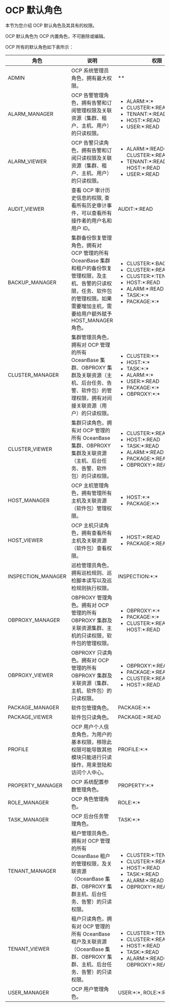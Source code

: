 OCP 默认角色
=============================

本节为您介绍 OCP 默认角色及其具有的权限。

OCP 默认角色为 OCP 内置角色，不可删除或编辑。

OCP 所有的默认角色如下表所示：

|         角色         |          说明        |      权限    |
|--------------------|---------------|------------------|
| ADMIN              | OCP 系统管理员角色，拥有最大权限。            | \*\*      |
| ALARM_MANAGER      | OCP 告警管理角色，拥有告警和订阅管理权限及关联资源（集群、租户、主机、用户）的只读权限。       | <ul><li>ALARM:\*:\*</li><li> CLUSTER:\*:READ   </li><li>TENANT:\*:READ</li><li> HOST:\*:READ   </li><li> USER:\*:READ  </li></ul>     |
| ALARM_VIEWER       | OCP 告警只读角色，拥有告警和订阅只读权限及关联资源（集群、租户、主机、用户）的只读权限。    | <ul><li>ALARM:\*:READ* CLUSTER:\*:READ   </li><li>TENANT:\*:READ* HOST:\*:READ   </li><li> USER:\*:READ </li></ul>   |
| AUDIT_VIEWER       | 查看 OCP 审计历史信息的权限, 查看所有历史审计事件，可以查看所有操作者的用户名和用户 ID。       | AUDIT:\*:READ       |
| BACKUP_MANAGER     | 集群备份恢复管理角色，拥有对 OCP 管理的所有 OceanBase 集群和租户的备份恢复管理权限，及主机、告警的只读权限，任务、软件包的管理权限。如果需要增加主机，需要给用户额外赋予 HOST_MANAGER 角色。 | <ul><li>CLUSTER:\*:BACKUP:\*:\*</li><li> CLUSTER:\*:READ   </li><li>CLUSTER:\*:TENANT:\*:READ</li><li> HOST:\*:READ   </li><li>ALARM:\*:READ</li><li> TASK:\*:\*   </li><li> PACKAGE:\*:\* </li></ul>   |
| CLUSTER_MANAGER    | 集群管理员角色，拥有对 OCP 管理的所有 OceanBase 集群、OBPROXY 集群及关联资源（主机、后台任务、告警、软件包）的管理权限，拥有对间接关联资源（用户）的只读权限。                   | <ul><li>CLUSTER:\*:\*</li><li> HOST:\*:\*   </li><li>TASK:\*:\*</li><li> ALARM:\*:\*   </li><li>USER:\*:READ</li><li> PACKAGE:\*:\*  </li><li> OBPROXY:\*:\*       </li></ul>         |
| CLUSTER_VIEWER     | 集群只读角色，拥有对 OCP 管理的所有 OceanBase 集群、OBPROXY 集群及关联资源（主机、后台任务、告警、软件包）的只读权限。         | <ul><li>CLUSTER:\*:READ</li><li> HOST:\*:READ   </li><li>TASK:\*:READ</li><li> ALARM:\*:READ   </li><li>PACKAGE:\*:READ</li><li> OBPROXY:\*:READ   </li></ul>     |
| HOST_MANAGER       | OCP 主机管理角色，拥有管理所有主机及关联资源（软件包）管理权限。       | <ul><li>HOST:\*:\*</li><li> PACKAGE:\*:\*  </li></ul>    |
| HOST_VIEWER        | OCP 主机只读角色，拥有查看所有主机及关联资源（软件包）查看权限。          | <ul><li>HOST:\*:READ</li><li> PACKAGE:\*:READ   </li></ul>   |
| INSPECTION_MANAGER | 巡检管理员角色，拥有巡检规则、巡检脚本读写以及巡检规则执行权限。         | INSPECTION:\*:\*        |
| OBPROXY_MANAGER    | OBPROXY 管理角色。拥有对 OCP 管理的所有 OBPROXY 集群及关联资源集群、主机的只读权限，软件包的管理权限。        | <ul><li>OBPROXY:\*:\*</li><li> PACKAGE:\*:\*   </li><li>CLUSTER:\*:READ* HOST:\*:READ     </li></ul>   |
| OBPROXY_VIEWER     | OBPROXY 只读角色。拥有对 OCP 管理的所有 OBPROXY 集群及关联资源（集群、主机、软件包）的只读权限。           | <ul><li>OBPROXY:\*:READ</li><li> PACKAGE:\*:READ   </li><li>CLUSTER:\*:READ</li><li> HOST:\*:READ   </li></ul>       |
| PACKAGE_MANAGER    | 软件包管理角色。              | PACKAGE:\*:\*        |
| PACKAGE_VIEWER     | 软件包只读角色。          | PACKAGE:\*:READ             |
| PROFILE            | OCP 用户个人信息角色，为用户的基本权限，移除此权限可能导致其他模块只能进行只读操作，用来登陆和访问个人中心。            | PROFILE:\*:\*        |
| PROPERTY_MANAGER   | OCP 系统配置参数管理角色。          | PROPERTY:\*:\*          |
| ROLE_MANAGER       | OCP 角色管理角色。           | ROLE:\*:\*         |
| TASK_MANAGER       | OCP 后台任务管理角色。         | TASK:\*:\*          |
| TENANT_MANAGER     | 租户管理员角色，拥有对 OCP 管理的所有 OceanBase 租户的管理权限，及关联资源（OceanBase 集群、OBPROXY 集群主机、后台任务、告警）的只读权限。          | <ul><li>CLUSTER:\*:TENANT:\*:\*</li><li> CLUSTER:\*:READ   </li><li>HOST:\*:READ</li><li>TASK:\*:READ   </li><li>ALARM:\*:READ</li><li> OBPROXY:\*:READ     </li></ul>       |
| TENANT_VIEWER      | 租户只读角色，拥有对 OCP 管理的所有 OceanBase 租户及关联资源（OceanBase 集群、OBPROXY 集群、主机、后台任务、告警）的只读权限。         | <ul><li>CLUSTER:\*:TENANT:\*:READ</li><li> CLUSTER:\*:READ   </li><li>HOST:\*:READ</li><li> TASK:\*:READ   </li><li>ALARM:\*:READ* OBPROXY:\*:READ     </li></ul>           |
| USER_MANAGER       | OCP 用户管理角色。        | USER:\*:\*, ROLE:\*:READ         |
